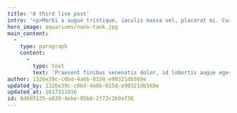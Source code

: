 ```yaml
---
title: 'A third live post'
intro: '<p>Morbi a augue tristique, iaculis massa vel, placerat mi. Curabitur sit amet augue sed enim malesuada rhoncus tincidunt vel nulla. </p>'
hero_image: aquariums/nano-tank.jpg
main_content:
  -
    type: paragraph
    content:
      -
        type: text
        text: 'Praesent finibus venenatis dolor, id lobortis augue egestas ut. Etiam cursus, sem ac commodo sollicitudin, diam nisl pulvinar ipsum, quis fringilla mi ipsum vitae nunc. Donec egestas leo blandit risus laoreet interdum. Praesent finibus venenatis dolor, id lobortis augue egestas ut. Etiam cursus, sem ac commodo sollicitudin, diam nisl pulvinar ipsum, quis fringilla mi ipsum vitae nunc. Donec egestas leo blandit risus laoreet interdum. Praesent finibus venenatis dolor, id lobortis augue egestas ut. Etiam cursus, sem ac commodo sollicitudin, diam nisl pulvinar ipsum, quis fringilla mi ipsum vitae nunc. Donec egestas leo blandit risus laoreet interdum.'
author: 1326e39c-c0bd-4a6b-8158-e90321db569e
updated_by: 1326e39c-c0bd-4a6b-8158-e90321db569e
updated_at: 1617311016
id: 8d665135-a020-4ebe-95b6-2f72c3b9af36
---
```


